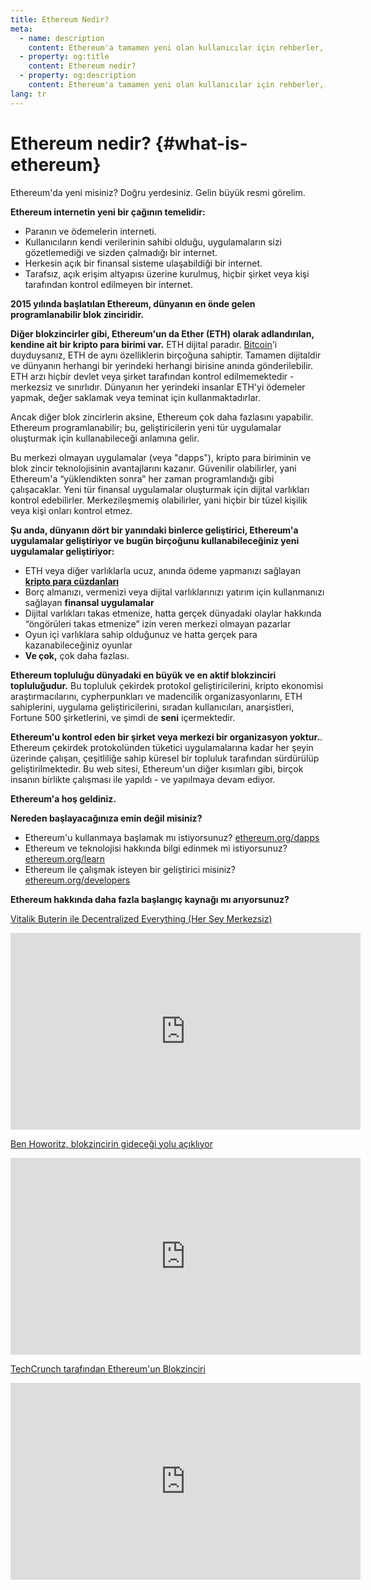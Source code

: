 ```yaml
---
title: Ethereum Nedir?
meta:
  - name: description
    content: Ethereum'a tamamen yeni olan kullanıcılar için rehberler, kaynaklar ve araçlar.
  - property: og:title
    content: Ethereum nedir?
  - property: og:description
    content: Ethereum'a tamamen yeni olan kullanıcılar için rehberler, kaynaklar ve araçlar.
lang: tr
---
```


# Ethereum nedir? {#what-is-ethereum}

Ethereum'da yeni misiniz? Doğru yerdesiniz. Gelin büyük resmi görelim.

**Ethereum internetin yeni bir çağının temelidir:**

- Paranın ve ödemelerin interneti.
- Kullanıcıların kendi verilerinin sahibi olduğu, uygulamaların sizi gözetlemediği ve sizden çalmadığı bir internet.
- Herkesin açık bir finansal sisteme ulaşabildiği bir internet.
- Tarafsız, açık erişim altyapısı üzerine kurulmuş, hiçbir şirket veya kişi tarafından kontrol edilmeyen bir internet.

**2015 yılında başlatılan Ethereum, dünyanın en önde gelen programlanabilir blok zinciridir.**

**Diğer blokzincirler gibi, Ethereum'un da Ether (ETH) olarak adlandırılan, kendine ait bir kripto para birimi var.** ETH dijital paradır. [Bitcoin](http://bitcoin.org/)'i duyduysanız, ETH de aynı özelliklerin birçoğuna sahiptir. Tamamen dijitaldir ve dünyanın herhangi bir yerindeki herhangi birisine anında gönderilebilir. ETH arzı hiçbir devlet veya şirket tarafından kontrol edilmemektedir - merkezsiz ve sınırlıdır. Dünyanın her yerindeki insanlar ETH'yi ödemeler yapmak, değer saklamak veya teminat için kullanmaktadırlar.

Ancak diğer blok zincirlerin aksine, Ethereum çok daha fazlasını yapabilir. Ethereum programlanabilir; bu, geliştiricilerin yeni tür uygulamalar oluşturmak için kullanabileceği anlamına gelir.

Bu merkezi olmayan uygulamalar (veya "dapps"), kripto para biriminin ve blok zincir teknolojisinin avantajlarını kazanır. Güvenilir olabilirler, yani Ethereum'a “yüklendikten sonra” her zaman programlandığı gibi çalışacaklar. Yeni tür finansal uygulamalar oluşturmak için dijital varlıkları kontrol edebilirler. Merkezileşmemiş olabilirler, yani hiçbir bir tüzel kişilik veya kişi onları kontrol etmez.

**Şu anda, dünyanın dört bir yanındaki binlerce geliştirici, Ethereum'a uygulamalar geliştiriyor ve bugün birçoğunu kullanabileceğiniz yeni uygulamalar geliştiriyor:**

- ETH veya diğer varlıklarla ucuz, anında ödeme yapmanızı sağlayan [**kripto para cüzdanları**](/tr/wallets/)
- Borç almanızı, vermenizi veya dijital varlıklarınızı yatırım için kullanmanızı sağlayan **finansal uygulamalar**
- Dijital varlıkları takas etmenize, hatta gerçek dünyadaki olaylar hakkında “öngörüleri takas etmenize” izin veren merkezi olmayan pazarlar
- Oyun içi varlıklara sahip olduğunuz ve hatta gerçek para kazanabileceğiniz oyunlar
- **Ve çok,** çok daha fazlası.

**Ethereum topluluğu dünyadaki en büyük ve en aktif blokzinciri topluluğudur.** Bu topluluk çekirdek protokol geliştiricilerini, kripto ekonomisi araştırmacılarını, cypherpunkları ve madencilik organizasyonlarını, ETH sahiplerini, uygulama geliştiricilerini, sıradan kullanıcıları, anarşistleri, Fortune 500 şirketlerini, ve şimdi de **seni** içermektedir.

**Ethereum'u kontrol eden bir şirket veya merkezi bir organizasyon yoktur.**. Ethereum çekirdek protokolünden tüketici uygulamalarına kadar her şeyin üzerinde çalışan, çeşitliliğe sahip küresel bir topluluk tarafından sürdürülüp geliştirilmektedir. Bu web sitesi, Ethereum'un diğer kısımları gibi, birçok insanın birlikte çalışması ile yapıldı - ve yapılmaya devam ediyor.

**Ethereum'a hoş geldiniz.**

**Nereden başlayacağınıza emin değil misiniz?**

- Ethereum'u kullanmaya başlamak mı istiyorsunuz? [ethereum.org/dapps](/tr/dapps/)
- Ethereum ve teknolojisi hakkında bilgi edinmek mi istiyorsunuz? [ethereum.org/learn](/tr/learn/)
- Ethereum ile çalışmak isteyen bir geliştirici misiniz? [ethereum.org/developers](/tr/developers/)

**Ethereum hakkında daha fazla başlangıç kaynağı mı arıyorsunuz?**

[Vitalik Buterin ile Decentralized Everything (Her Şey Merkezsiz)](https://youtu.be/WSN5BaCzsbo)

<div class="iframe-container">
  <iframe width="560" height="315" src="https://www.youtube.com/embed/WSN5BaCzsbo" frameborder="0" allow="accelerometer; autoplay; encrypted-media; gyroscope; picture-in-picture" allowfullscreen></iframe>
</div>

[Ben Howoritz, blokzincirin gideceği yolu açıklıyor](https://www.youtube.com/watch?v=l9jvKWKmRfs&feature=youtu.be)

<div class="iframe-container">
  <iframe width="560" height="315" src="https://www.youtube.com/embed/l9jvKWKmRfs" frameborder="0" allow="accelerometer; autoplay; encrypted-media; gyroscope; picture-in-picture" allowfullscreen></iframe>
</div>

[TechCrunch tarafından Ethereum'un Blokzinciri](https://www.youtube.com/watch?v=WfULutvxvzY)

<div class="iframe-container">
  <iframe width="560" height="315" src="https://www.youtube.com/embed/WfULutvxvzY" frameborder="0" allow="accelerometer; autoplay; encrypted-media; gyroscope; picture-in-picture" allowfullscreen></iframe>
</div>
